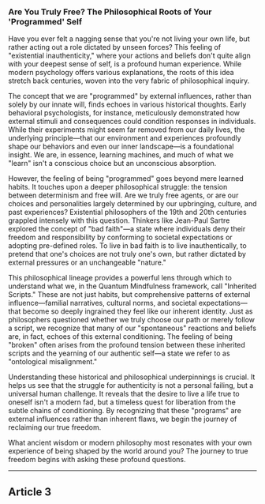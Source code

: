 ### Are You Truly Free? The Philosophical Roots of Your 'Programmed' Self
Have you ever felt a nagging sense that you're not living your own life, but rather acting out a role dictated by unseen forces? This feeling of "existential inauthenticity," where your actions and beliefs don't quite align with your deepest sense of self, is a profound human experience. While modern psychology offers various explanations, the roots of this idea stretch back centuries, woven into the very fabric of philosophical inquiry.

The concept that we are "programmed" by external influences, rather than solely by our innate will, finds echoes in various historical thoughts. Early behavioral psychologists, for instance, meticulously demonstrated how external stimuli and consequences could condition responses in individuals. While their experiments might seem far removed from our daily lives, the underlying principle—that our environment and experiences profoundly shape our behaviors and even our inner landscape—is a foundational insight. We are, in essence, learning machines, and much of what we "learn" isn't a conscious choice but an unconscious absorption.

However, the feeling of being "programmed" goes beyond mere learned habits. It touches upon a deeper philosophical struggle: the tension between determinism and free will. Are we truly free agents, or are our choices and personalities largely determined by our upbringing, culture, and past experiences? Existential philosophers of the 19th and 20th centuries grappled intensely with this question. Thinkers like Jean-Paul Sartre explored the concept of "bad faith"—a state where individuals deny their freedom and responsibility by conforming to societal expectations or adopting pre-defined roles. To live in bad faith is to live inauthentically, to pretend that one's choices are not truly one's own, but rather dictated by external pressures or an unchangeable "nature."

This philosophical lineage provides a powerful lens through which to understand what we, in the Quantum Mindfulness framework, call "Inherited Scripts." These are not just habits, but comprehensive patterns of external influence—familial narratives, cultural norms, and societal expectations—that become so deeply ingrained they feel like our inherent identity. Just as philosophers questioned whether we truly choose our path or merely follow a script, we recognize that many of our "spontaneous" reactions and beliefs are, in fact, echoes of this external conditioning. The feeling of being "broken" often arises from the profound tension between these inherited scripts and the yearning of our authentic self—a state we refer to as "ontological misalignment."

Understanding these historical and philosophical underpinnings is crucial. It helps us see that the struggle for authenticity is not a personal failing, but a universal human challenge. It reveals that the desire to live a life true to oneself isn't a modern fad, but a timeless quest for liberation from the subtle chains of conditioning. By recognizing that these "programs" are external influences rather than inherent flaws, we begin the journey of reclaiming our true freedom.

What ancient wisdom or modern philosophy most resonates with your own experience of being shaped by the world around you? The journey to true freedom begins with asking these profound questions.

---

## Article 3